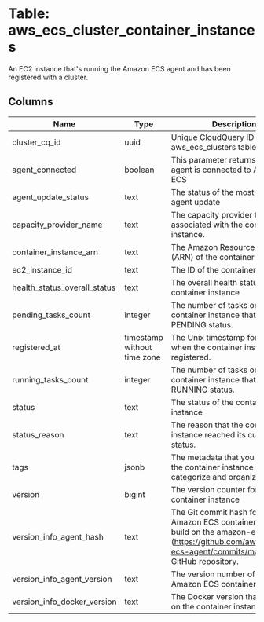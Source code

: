 
# Table: aws_ecs_cluster_container_instances
An EC2 instance that's running the Amazon ECS agent and has been registered with a cluster.
## Columns
| Name        | Type           | Description  |
| ------------- | ------------- | -----  |
|cluster_cq_id|uuid|Unique CloudQuery ID of aws_ecs_clusters table (FK)|
|agent_connected|boolean|This parameter returns true if the agent is connected to Amazon ECS|
|agent_update_status|text|The status of the most recent agent update|
|capacity_provider_name|text|The capacity provider that's associated with the container instance.|
|container_instance_arn|text|The Amazon Resource Name (ARN) of the container instance|
|ec2_instance_id|text|The ID of the container instance|
|health_status_overall_status|text|The overall health status of the container instance|
|pending_tasks_count|integer|The number of tasks on the container instance that are in the PENDING status.|
|registered_at|timestamp without time zone|The Unix timestamp for the time when the container instance was registered.|
|running_tasks_count|integer|The number of tasks on the container instance that are in the RUNNING status.|
|status|text|The status of the container instance|
|status_reason|text|The reason that the container instance reached its current status.|
|tags|jsonb|The metadata that you apply to the container instance to help you categorize and organize them|
|version|bigint|The version counter for the container instance|
|version_info_agent_hash|text|The Git commit hash for the Amazon ECS container agent build on the amazon-ecs-agent  (https://github.com/aws/amazon-ecs-agent/commits/master) GitHub repository.|
|version_info_agent_version|text|The version number of the Amazon ECS container agent.|
|version_info_docker_version|text|The Docker version that's running on the container instance.|
